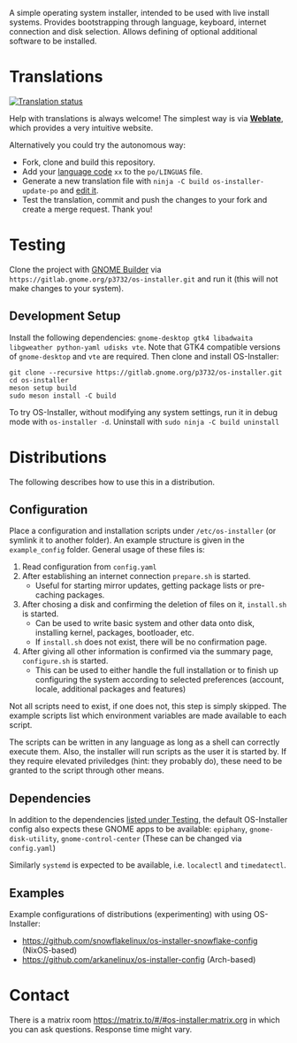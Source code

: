 A simple operating system installer, intended to be used with live install systems.
Provides bootstrapping through language, keyboard, internet connection and disk selection.
Allows defining of optional additional software to be installed.

# Translations
<a href="https://hosted.weblate.org/engage/os-installer/">
<img src="https://hosted.weblate.org/widgets/os-installer/-/os-installer/multi-auto.svg" alt="Translation status" />
</a>

Help with translations is always welcome! The simplest way is via [__Weblate__](https://hosted.weblate.org/projects/os-installer/), which provides a very intuitive website.

Alternatively you could try the autonomous way:
* Fork, clone and build this repository.
* Add your [language code](https://en.wikipedia.org/wiki/List_of_ISO_639-1_codes) `xx` to the `po/LINGUAS` file.
* Generate a new translation file with `ninja -C build os-installer-update-po` and [edit it](https://flathub.org/apps/org.gnome.Gtranslator).
* Test the translation, commit and push the changes to your fork and create a merge request. Thank you!

# Testing
Clone the project with [GNOME Builder](https://gitlab.gnome.org/GNOME/gnome-builder) via `https://gitlab.gnome.org/p3732/os-installer.git` and run it (this will not make changes to your system).

## Development Setup
Install the following dependencies: `gnome-desktop gtk4 libadwaita libgweather python-yaml udisks vte`.
Note that GTK4 compatible versions of `gnome-desktop` and `vte` are required.
Then clone and install OS-Installer:

```
git clone --recursive https://gitlab.gnome.org/p3732/os-installer.git
cd os-installer
meson setup build
sudo meson install -C build
```

To try OS-Installer, without modifying any system settings, run it in debug mode with
`os-installer -d`.
Uninstall with `sudo ninja -C build uninstall `

# Distributions
The following describes how to use this in a distribution.

## Configuration
Place a configuration and installation scripts under `/etc/os-installer` (or symlink it to another folder).
An example structure is given in the `example_config` folder.
General usage of these files is:
1) Read configuration from `config.yaml`
1) After establishing an internet connection `prepare.sh` is started.
    * Useful for starting mirror updates, getting package lists or pre-caching packages.
1) After chosing a disk and confirming the deletion of files on it, `install.sh` is started.
    * Can be used to write basic system and other data onto disk, installing kernel, packages, bootloader, etc.
    * If `install.sh` does not exist, there will be no confirmation page.
1) After giving all other information is confirmed via the summary page, `configure.sh` is started.
    * This can be used to either handle the full installation or to finish up configuring the system according to selected preferences (account, locale, additional packages and features)

Not all scripts need to exist, if one does not, this step is simply skipped.
The example scripts list which environment variables are made available to each script.

The scripts can be written in any language as long as a shell can correctly execute them.
Also, the installer will run scripts as the user it is started by.
If they require elevated priviledges (hint: they probably do),
these need to be granted to the script through other means.

## Dependencies
In addition to the dependencies [listed under Testing](#manually),
the default OS-Installer config also expects these GNOME apps to be available:
`epiphany`, `gnome-disk-utility`, `gnome-control-center`
(These can be changed via `config.yaml`)

Similarly `systemd` is expected to be available, i.e. `localectl` and `timedatectl`.

## Examples
Example configurations of distributions (experimenting) with using OS-Installer:
* https://github.com/snowflakelinux/os-installer-snowflake-config (NixOS-based)
* https://github.com/arkanelinux/os-installer-config (Arch-based)

# Contact
There is a matrix room https://matrix.to/#/#os-installer:matrix.org in which you can ask questions.
Response time might vary.
